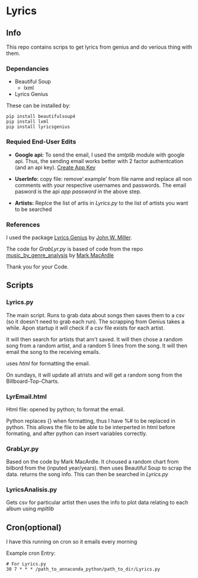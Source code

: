 # Lyrics
## Info
This repo contains scrips to get lyrics from genius and do verious thing with them.

### Dependancies
- Beautiful Soup
    - lxml
- Lyrics Genius

These can be installed by:
```
pip install beautifulsoup4
pip install lxml
pip install lyricsgenius
```


### Requied End-User Edits
- **Google api:**
To send the email, I used the *smtplib* module with google api. Thus, the sending email works better with 2 factor authentcation (and an api key).
[Create App Key](https://support.google.com/accounts/answer/185833?hl=en&authuser=0)

- **UserInfo:**
copy file: remove'.example' from file name and replace all non comments with your respective usernames and passwords. The email pasword is the api *app password* in the above step.

- **Artists:**
Replce the list of artis in *Lyrics.py* to the list of artists you want to be searched

### References
I used the package [Lyrics Genius](https://github.com/johnwmillr/LyricsGenius) by [John W. Miller](https://github.com/johnwmillr).

The code for *GrabLyr.py* is based of code from the repo [music_by_genre_analysis](https://github.com/MarkMacArdle/music_by_genre_analysis) by [Mark MacArdle](https://github.com/MarkMacArdle)

Thank you for your Code.


## Scripts
### Lyrics.py 
The main script. Runs to grab data about songs then saves them to a csv (so it doesn't need to grab each run). The scrapping from Genius takes a while. Apon startup it will check if a csv file exists for each artist.

It will then search for artists that arn't saved. It will then chose a random song from a random artist, and a random 5 lines from the song. It will then email the song to the receiving emails.

uses *html* for formatting the email.

On sundays, it will update all atrists and will get a random song from the Billboard-Top-Charts.


### LyrEmail.html
Html file: opened by python; to format the email.

Python replaces {} when formatting, thus I have %# to be replaced in python. This allows the file to be able to be interperted in html before formating, and after python can insert variables correctly.


### GrabLyr.py
Based on the code by Mark MacArdle. It choused a random chart from bilbord from the (inputed year/years). then uses Beautiful Soup to scrap the data. returns the song info.
This can then be searched in *Lyrics.py*


### LyricsAnalisis.py
Gets csv for particular artist then uses the info to plot data relating to each album using *mpltlib* 


## Cron(optional)
I have this running on cron so it emails every morning

Example cron Entry:
```
# For Lyrics.py
30 7 * * * /path_to_annaconda_python/path_to_dir/Lyrics.py
```
